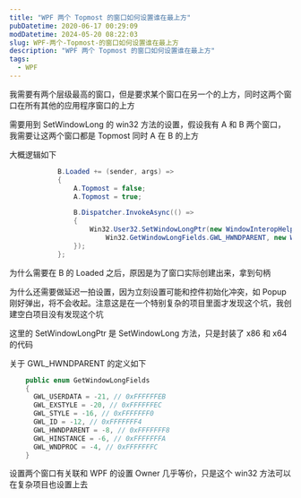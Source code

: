 ```yaml
---
title: "WPF 两个 Topmost 的窗口如何设置谁在最上方"
pubDatetime: 2020-06-17 00:29:09
modDatetime: 2024-05-20 08:22:03
slug: WPF-两个-Topmost-的窗口如何设置谁在最上方
description: "WPF 两个 Topmost 的窗口如何设置谁在最上方"
tags:
  - WPF
---
```





我需要有两个层级最高的窗口，但是要求某个窗口在另一个的上方，同时这两个窗口在所有其他的应用程序窗口的上方

<!--more-->


<!-- CreateTime:6/17/2020 8:29:09 PM -->



需要用到 SetWindowLong 的 win32 方法的设置，假设我有 A 和 B 两个窗口，我需要让这两个窗口都是 Topmost 同时 A 在 B 的上方

大概逻辑如下



```csharp
            B.Loaded += (sender, args) =>
            {
                A.Topmost = false;
                A.Topmost = true;

                B.Dispatcher.InvokeAsync(() =>
                {
                    Win32.User32.SetWindowLongPtr(new WindowInteropHelper(A).Handle,
                        Win32.GetWindowLongFields.GWL_HWNDPARENT, new WindowInteropHelper(B).Handle);
                });
            };
```

为什么需要在 B 的 Loaded 之后，原因是为了窗口实际创建出来，拿到句柄

为什么还需要做延迟一拍设置，因为立刻设置可能和控件初始化冲突，如 Popup 刚好弹出，将不会收起。注意这是在一个特别复杂的项目里面才发现这个坑，我创建空白项目没有发现这个坑

这里的 SetWindowLongPtr 是 SetWindowLong 方法，只是封装了 x86 和 x64 的代码

关于 GWL_HWNDPARENT 的定义如下

```csharp
    public enum GetWindowLongFields
    {
      GWL_USERDATA = -21, // 0xFFFFFFEB
      GWL_EXSTYLE = -20, // 0xFFFFFFEC
      GWL_STYLE = -16, // 0xFFFFFFF0
      GWL_ID = -12, // 0xFFFFFFF4
      GWL_HWNDPARENT = -8, // 0xFFFFFFF8
      GWL_HINSTANCE = -6, // 0xFFFFFFFA
      GWL_WNDPROC = -4, // 0xFFFFFFFC
    }
```

设置两个窗口有关联和 WPF 的设置 Owner 几乎等价，只是这个 win32 方法可以在复杂项目也设置上去

